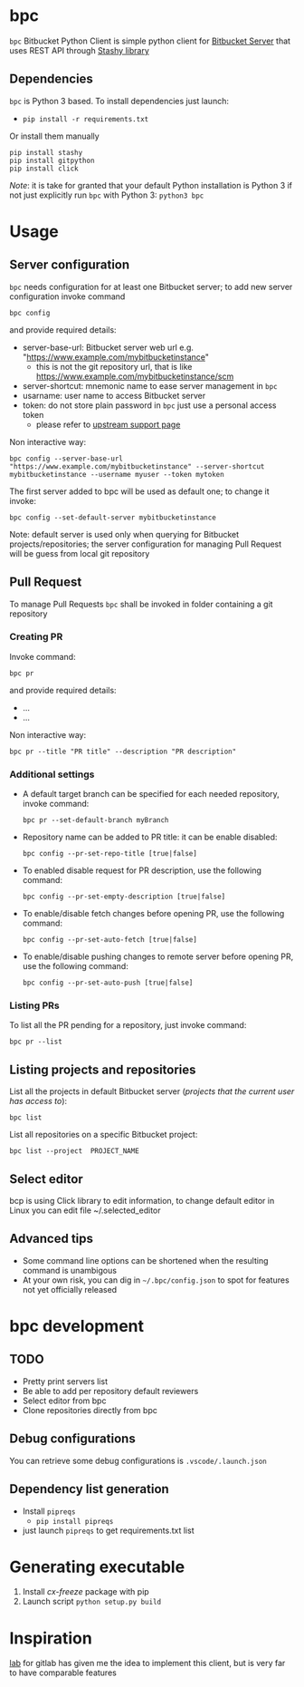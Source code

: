 # bpc
`bpc` Bitbucket Python Client is  simple python client for [Bitbucket Server](https://www.atlassian.com/it/software/bitbucket) that uses REST API through [Stashy library](https://github.com/cosmin/stashy)

## Dependencies
`bpc` is Python 3 based.
To install dependencies just launch:
* `pip install -r requirements.txt`

Or install them manually
```
pip install stashy
pip install gitpython
pip install click
```

*Note*: it is take for granted that your default Python installation is Python 3 if not just explicitly run `bpc` with Python 3: `python3 bpc`

# Usage
## Server configuration
`bpc` needs configuration for at least one Bitbucket server; to add new server configuration invoke command
```
bpc config
```
and provide required details:
* server-base-url: Bitbucket server web url e.g. "https://www.example.com/mybitbucketinstance"
	* this is not the git repository url, that is like https://www.example.com/mybitbucketinstance/scm
* server-shortcut: mnemonic name to ease server management in `bpc`
* usarname: user name to access Bitbucket server
* token: do not store plain password in `bpc` just use a personal access token
	* please refer to [upstream support page](https://confluence.atlassian.com/bitbucketserver/personal-access-tokens-939515499.html)

Non interactive way:
```
bpc config --server-base-url "https://www.example.com/mybitbucketinstance" --server-shortcut mybitbucketinstance --username myuser --token mytoken
```

The first server added to bpc will be used as default one; to change it invoke:
```
bpc config --set-default-server mybitbucketinstance
```
Note: default server is used only when querying for Bitbucket projects/repositories; the server configuration for managing Pull Request will be guess from local git repository

## Pull Request
To manage Pull Requests `bpc` shall be invoked in folder containing a git repository

### Creating PR
Invoke command:
```
bpc pr 
```
and provide required details:
* ...
* ...

Non interactive way:
```
bpc pr --title "PR title" --description "PR description"
```

### Additional settings
* A default target branch can be specified for each needed repository, invoke command:
	```
	bpc pr --set-default-branch myBranch
	```
* Repository name can be added to PR title: it can be enable disabled:
	```
	bpc config --pr-set-repo-title [true|false]
	```
* To enabled disable request for PR description, use the following command:
	```
	bpc config --pr-set-empty-description [true|false]
	```
 * To enable/disable fetch changes before opening PR, use the following command:
	```
	bpc config --pr-set-auto-fetch [true|false]
	```
	
* To enable/disable pushing changes to remote server before opening PR, use the following command:
	```
	bpc config --pr-set-auto-push [true|false]
	```

### Listing PRs
To list all the PR pending for a repository, just invoke command:
```
bpc pr --list 
```

## Listing projects and repositories
List all the projects in default Bitbucket server (*projects that the current user has access to*):
```
bpc list 
```

List all repositories on a specific Bitbucket project:
```
bpc list --project  PROJECT_NAME
```

## Select editor
bcp is using Click library to edit information, to change default editor in Linux you can edit file ~/.selected_editor

## Advanced tips
* Some command line options can be shortened when the resulting command is unambigous
* At your own risk, you can dig in `~/.bpc/config.json` to spot for features not yet officially released

# bpc development
## TODO
* Pretty print servers list
* Be able to add per repository default reviewers
* Select editor from bpc
* Clone repositories directly from bpc

## Debug configurations
You can retrieve some debug configurations is `.vscode/.launch.json`

## Dependency list generation
* Install  `pipreqs`
    * `pip install pipreqs` 
* just launch `pipreqs` to get requirements.txt list

# Generating executable
1. Install *cx-freeze* package with pip
2. Launch script `python setup.py build`

# Inspiration
[lab](https://github.com/zaquestion/lab/blob/master/README.md) for gitlab has given me the idea to implement this client, but is very far to have comparable features

